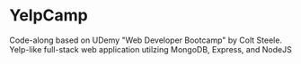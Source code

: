# YelpCamp
Code-along based on UDemy "Web Developer Bootcamp" by Colt Steele.
Yelp-like full-stack web application utilzing MongoDB, Express, and NodeJS
